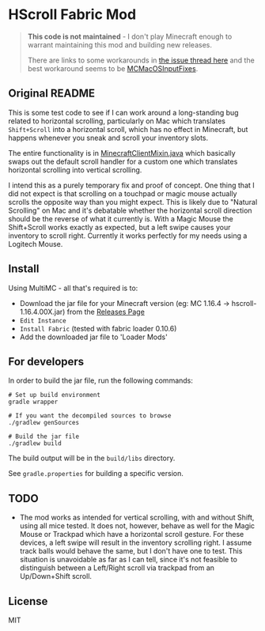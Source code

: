 # HScroll Fabric Mod

> **This code is not maintained** - I don't play Minecraft enough to warrant maintaining this mod and building new releases.
> 
> There are links to some workarounds in [the issue thread here](https://bugs.mojang.com/browse/MC-121772) and the best workaround seems to be [MCMacOSInputFixes](https://github.com/hamarb123/MCMacOSInputFixes).

## Original README

This is some test code to see if I can work around a long-standing bug related to horizontal
scrolling, particularly on Mac which translates `Shift+Scroll` into a horizontal scroll, which
has no effect in Minecraft, but happens whenever you sneak and scroll your inventory slots.

The entire functionality is in
[MinecraftClientMixin.java](src/main/java/net/fabricmc/andyvanee/mixin/MinecraftClientMixin.java)
which basically swaps out the default scroll handler for a custom one which translates
horizontal scrolling into vertical scrolling.

I intend this as a purely temporary fix and proof of concept. One thing that I did not expect is
that scrolling on a touchpad or magic mouse actually scrolls the opposite way than you might
expect. This is likely due to "Natural Scrolling" on Mac and it's debatable whether the
horizontal scroll direction should be the reverse of what it currently is. With a Magic Mouse
the Shift+Scroll works exactly as expected, but a left swipe causes your inventory to scroll
right. Currently it works perfectly for my needs using a Logitech Mouse.

## Install

Using MultiMC - all that's required is to:

-   Download the jar file for your Minecraft version (eg: MC 1.16.4 -> hscroll-1.16.4.00X.jar) from the
    [Releases Page](https://github.com/andyvanee/hscroll/releases)
-   `Edit Instance`
-   `Install Fabric` (tested with fabric loader 0.10.6)
-   Add the downloaded jar file to 'Loader Mods'

## For developers

In order to build the jar file, run the following commands:

```
# Set up build environment
gradle wrapper

# If you want the decompiled sources to browse
./gradlew genSources

# Build the jar file
./gradlew build
```

The build output will be in the `build/libs` directory.

See `gradle.properties` for building a specific version.

## TODO

-   The mod works as intended for vertical scrolling, with and without Shift,
    using all mice tested. It does not, however, behave as well for the Magic
    Mouse or Trackpad which have a horizontal scroll gesture. For these devices,
    a left swipe will result in the inventory scrolling right. I assume track
    balls would behave the same, but I don't have one to test. This situation is
    unavoidable as far as I can tell, since it's not feasible to distinguish
    between a Left/Right scroll via trackpad from an Up/Down+Shift scroll.

## License

MIT

